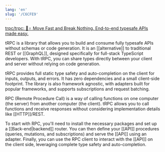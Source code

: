 ```yaml
---
lang: 'en'
slug: '/C6CFE9'
---
```


[trpc/trpc: 🧙♀ Move Fast and Break Nothing. End-to-end typesafe APIs made easy.](https://github.com/trpc/trpc)

tRPC is a library that allows you to build and consume fully typesafe APIs without schemas or code generation. It is an [[alternative]] to traditional REST or [[GraphQL]], designed specifically for full-stack TypeScript developers. With tRPC, you can share types directly between your client and server without relying on code generation.

tRPC provides full static type safety and auto-completion on the client for inputs, outputs, and errors. It has zero dependencies and a small client-side footprint. The library is also framework agnostic, with adapters built for popular frameworks, and supports subscriptions and request batching.

RPC (Remote Procedure Call) is a way of calling functions on one computer (the server) from another computer (the client). tRPC allows you to call functions and receive responses without considering implementation details like [[HTTP]]/REST.

To start with RPC, you'll need to install the necessary packages and set up a [[Back-end|backend]] router. You can then define your [[API]] procedures (queries, mutations, and subscriptions) and serve the [[API]] using an adapter. Finally, you can use the RPC client to interact with the [[API]] on the client side, leveraging complete type safety and auto-completion.
